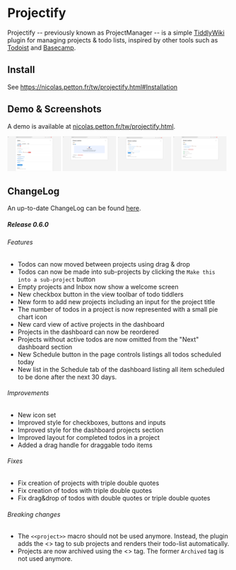 # Projectify

Projectify -- previously known as ProjectManager -- is a simple
[TiddlyWiki](https://tiddlywiki.com) plugin for managing projects & todo lists,
inspired by other tools such as [Todoist](https://todoist.com) and
[Basecamp](https://basecamp.com).

## Install

See https://nicolas.petton.fr/tw/projectify.html#Installation

## Demo & Screenshots

A demo is available at
[nicolas.petton.fr/tw/projectify.html](https://nicolas.petton.fr/tw/projectify.html).

<a href="./screenshots/dashboard.png"><img src="./screenshots/dashboard.png" width="24%" alt="Dashboard"/></a>
<a href="./screenshots/new-project.png"><img src="./screenshots/new-project.png" width="24%" alt="New project"/></a>
<a href="./screenshots/add-todo.png"><img src="./screenshots/add-todo.png" width="24%" alt="add-todo"/></a>
<a href="./screenshots/project-with-todos.png"><img src="./screenshots/project-with-todos.png" width="24%" alt="Project with todos"/></a>

## ChangeLog

An up-to-date ChangeLog can be found [here](./plugins/projectify/tiddlers/changelog.tid).

##### Release 0.6.0

###### Features

* Todos can now moved between projects using drag & drop
* Todos can now be made into sub-projects by clicking the `Make this into a sub-project` button
* Empty projects and Inbox now show a welcome screen
* New checkbox button in the view toolbar of todo tiddlers
* New form to add new projects including an input for the project title
* The number of todos in a project is now represented with a small pie chart icon
* New card view of active projects in the dashboard
* Projects in the dashboard can now be reordered
* Projects without active todos are now omitted from the "Next" dashboard section
* New Schedule button in the page controls listings all todos scheduled today
* New list in the Schedule tab of the dashboard listing all item scheduled to be done after the next 30 days.

###### Improvements

* New icon set
* Improved style for checkboxes, buttons and inputs
* Improved style for the dashboard projects section
* Improved layout for completed todos in a project
* Added a drag handle for draggable todo items

###### Fixes

* Fix creation of projects with triple double quotes
* Fix creation of todos with triple double quotes
* Fix drag&drop of todos with double quotes or triple double quotes

###### Breaking changes

* The `<<project>>` macro should not be used anymore. Instead, the plugin adds the <<tag SubProject>> tag to sub projects and renders their todo-list automatically.
* Projects are now archived using the <<tag done>> tag. The former `Archived` tag is not used anymore.
